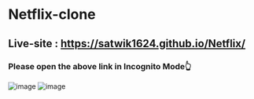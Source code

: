 # Netflix-clone
## Live-site : https://satwik1624.github.io/Netflix/
### Please open the above link in Incognito Mode👆
![image](https://github.com/user-attachments/assets/c4e1437c-8acf-42a5-bd06-e97d1e938f0c)
![image](https://github.com/user-attachments/assets/9d413374-5d45-466a-8011-acb7fef58055)
